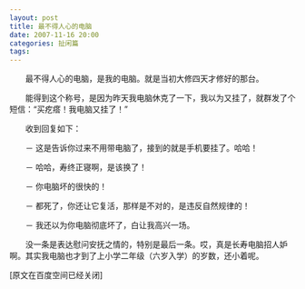 ```yaml
---
layout: post
title: 最不得人心的电脑
date: 2007-11-16 20:00
categories: 扯闲篇
tags: 
---
```



　　最不得人心的电脑，是我的电脑。就是当初大修四天才修好的那台。

　　能得到这个称号，是因为昨天我电脑休克了一下，我以为又挂了，就群发了个短信：“买疙瘩！我电脑又挂了！”

<!-- more -->



　　收到回复如下：

　　－ 这是告诉你过来不用带电脑了，接到的就是手机要挂了。哈哈！

　　－ 哈哈，寿终正寝啊，是该换了！

　　－ 你电脑坏的很快的！

　　－ 都死了，你还让它复活，那样是不对的，是违反自然规律的！

　　－ 我还以为你电脑彻底坏了，白让我高兴一场。

　　没一条是表达慰问安抚之情的，特别是最后一条。哎，真是长寿电脑招人妒啊。其实我电脑也才到了上小学二年级（六岁入学）的岁数，还小着呢。

[原文在百度空间已经关闭]


